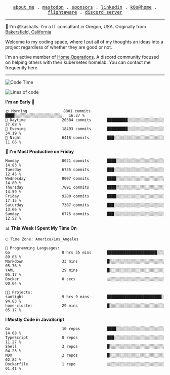 <p align="center">
  <samp>
    <a href="https://jordanjones.org/">about me</a> .
    <a rel="me" href="https://mastodon.social/@kashall">mastodon</a> .
    <a href="https://github.com/sponsors/kashalls">sponsors</a> .
    <a href="https://linkedin.com/in/jordpjones">linkedin</a> .
    <a href="https://github.com/kashalls/home-cluster">k8s@home</a> .
    <a href="https://flightaware.com/adsb/stats/user/kashalls">flightaware</a> .
    <a href="https://discord.gg/V2WrCfqba9">discord server</a>
  </samp>
</p>

----------------------------------------------------------------

:wave: I'm @kashalls. I'm a IT consultant in Oregon, USA. Originally from [Bakersfield, California](https://maps.app.goo.gl/QQMtywTWghpXB6Tu6)

Welcome to my coding space, where I put all of my thoughts an ideas into a project regardless of whether they are good or not.

I'm an active member of [Home Operations](https://discord.gg/home-operations). A discord community focused on helping others with their kubernetes homelab. You can contact me frequently here.

----------------------------------------------------------------
<!--START_SECTION:waka-->
![Code Time](http://img.shields.io/badge/Code%20Time-2%2C286%20hrs%2046%20mins-blue)

![Lines of code](https://img.shields.io/badge/From%20Hello%20World%20I%27ve%20Written-10.1%20million%20lines%20of%20code-blue)

**I'm an Early 🐤** 

```text
🌞 Morning                8801 commits        ████░░░░░░░░░░░░░░░░░░░░░   16.27 % 
🌆 Daytime                20384 commits       █████████░░░░░░░░░░░░░░░░   37.68 % 
🌃 Evening                18493 commits       █████████░░░░░░░░░░░░░░░░   34.19 % 
🌙 Night                  6418 commits        ███░░░░░░░░░░░░░░░░░░░░░░   11.86 % 
```
📅 **I'm Most Productive on Friday** 

```text
Monday                   8021 commits        ████░░░░░░░░░░░░░░░░░░░░░   14.83 % 
Tuesday                  6735 commits        ███░░░░░░░░░░░░░░░░░░░░░░   12.45 % 
Wednesday                8007 commits        ████░░░░░░░░░░░░░░░░░░░░░   14.80 % 
Thursday                 7891 commits        ████░░░░░░░░░░░░░░░░░░░░░   14.59 % 
Friday                   9280 commits        ████░░░░░░░░░░░░░░░░░░░░░   17.15 % 
Saturday                 7387 commits        ███░░░░░░░░░░░░░░░░░░░░░░   13.66 % 
Sunday                   6775 commits        ███░░░░░░░░░░░░░░░░░░░░░░   12.52 % 
```


📊 **This Week I Spent My Time On** 

```text
🕑︎ Time Zone: America/Los_Angeles

💬 Programming Languages: 
Go                       8 hrs 35 mins       ██████████████████████░░░   89.03 % 
Markdown                 33 mins             █░░░░░░░░░░░░░░░░░░░░░░░░   05.76 % 
YAML                     29 mins             █░░░░░░░░░░░░░░░░░░░░░░░░   05.17 % 
Docker                   0 secs              ░░░░░░░░░░░░░░░░░░░░░░░░░   00.04 % 

🐱‍💻 Projects: 
sunlight                 9 hrs 9 mins        ████████████████████████░   94.83 % 
home-cluster             29 mins             █░░░░░░░░░░░░░░░░░░░░░░░░   05.17 % 
```

**I Mostly Code in JavaScript** 

```text
Go                       10 repos            ████░░░░░░░░░░░░░░░░░░░░░   14.08 % 
TypeScript               8 repos             ███░░░░░░░░░░░░░░░░░░░░░░   11.27 % 
Shell                    3 repos             █░░░░░░░░░░░░░░░░░░░░░░░░   04.23 % 
MDX                      2 repos             █░░░░░░░░░░░░░░░░░░░░░░░░   02.82 % 
Dockerfile               1 repo              ░░░░░░░░░░░░░░░░░░░░░░░░░   01.41 % 
```




<!--END_SECTION:waka-->